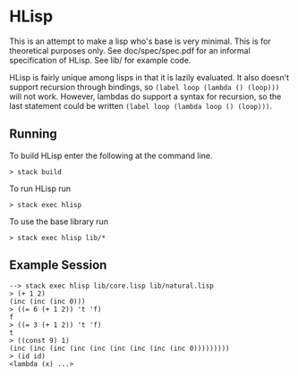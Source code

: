 
# HLisp

This is an attempt to make a lisp who's base is very minimal. This is for
theoretical purposes only. See doc/spec/spec.pdf for an informal specification
of HLisp. See lib/ for example code.

HLisp is fairly unique among lisps in that it is lazily evaluated. It also
doesn't support recursion through bindings, so `(label loop (lambda () (loop)))`
will not work. However, lambdas do support a syntax for recursion, so the last
statement could be written `(label loop (lambda loop () (loop)))`.

## Running

To build HLisp enter the following at the command line.
```
> stack build
```

To run HLisp run
```
> stack exec hlisp
```

To use the base library run
```
> stack exec hlisp lib/*
```

## Example Session

```
--> stack exec hlisp lib/core.lisp lib/natural.lisp
> (+ 1 2)
(inc (inc (inc 0)))
> ((= 6 (+ 1 2)) 't 'f)
f
> ((= 3 (+ 1 2)) 't 'f)
t
> ((const 9) 1)
(inc (inc (inc (inc (inc (inc (inc (inc (inc 0)))))))))
> (id id)
<lambda (x) ...>
```

